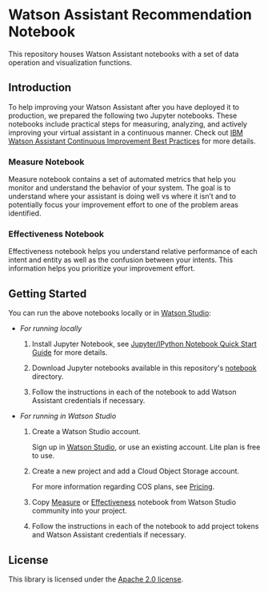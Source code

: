 # Watson Assistant Recommendation Notebook

This repository houses Watson Assistant notebooks with a set of data operation and visualization functions.

## Introduction
To help improving your Watson Assistant after you have deployed it to production, we prepared the following two Jupyter notebooks. These notebooks include practical steps for measuring, analyzing, and actively improving your virtual assistant in a continuous manner. Check out [IBM Watson Assistant Continuous Improvement Best Practices](https://github.com/watson-developer-cloud/assistant-improve-recommendations-notebook/raw/master/notebook/IBM%20Watson%20Assistant%20Continuous%20Improvement%20Best%20Practices.pdf) for more details.

### Measure Notebook 
Measure notebook contains a set of automated metrics that help you monitor and understand the behavior of your system. The goal is to understand where your assistant is doing well vs where it isn’t and to potentially focus your improvement effort to one of the problem areas identified. 

### Effectiveness Notebook 
Effectiveness notebook helps you understand relative performance of each intent and entity as well as the confusion between your intents. This information helps you prioritize your improvement effort. 

## Getting Started

You can run the above notebooks locally or in [Watson Studio](https://www.ibm.com/cloud/watson-studio):

- _For running locally_

    1. Install Jupyter Notebook, see [Jupyter/IPython Notebook Quick Start Guide](https://jupyter-notebook-beginner-guide.readthedocs.io/en/latest/install.html) for more details.

    2. Download Jupyter notebooks available in this repository's [notebook](https://github.com/watson-developer-cloud/assistant-improve-recommendations-notebook/tree/master/notebook) directory.

    3. Follow the instructions in each of the notebook to add Watson Assistant credentials if necessary.

- _For running in Watson Studio_
    
    1. Create a Watson Studio account.
    
       Sign up in [Watson Studio](https://www.ibm.com/cloud/watson-studio), or use an existing account. Lite plan is free to use.

    2. Create a new project and add a Cloud Object Storage account.
    
       For more information regarding COS plans, see [Pricing](https://www.ibm.com/cloud-computing/bluemix/pricing-object-storage).

    3. Copy [Measure](https://dataplatform.cloud.ibm.com/exchange/public/entry/view/133dfc4cd1480bbe4eaa78d3f635e568) or  [Effectiveness](https://dataplatform.cloud.ibm.com/exchange/public/entry/view/133dfc4cd1480bbe4eaa78d3f636921c) notebook from Watson Studio community into your project.
    
    4. Follow the instructions in each of the notebook to add project tokens and Watson Assistant credentials if necessary.

## License

This library is licensed under the [Apache 2.0 license](http://www.apache.org/licenses/LICENSE-2.0).
